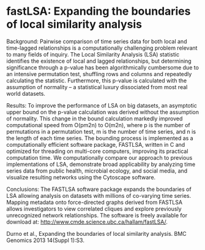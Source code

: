 fastLSA: Expanding the boundaries of local similarity analysis
=======

Background: Pairwise comparison of time series data for both local and time-lagged relationships is a computationally challenging problem relevant to many fields of inquiry. The Local Similarity Analysis (LSA) statistic identifies the existence of local and lagged relationships, but determining significance through a p-value has been algorithmically cumbersome due to an intensive permutation test, shuffling rows and columns and repeatedly calculating the statistic. Furthermore, this p-value is calculated with the assumption of normality – a statistical luxury dissociated from most real world datasets.

Results: To improve the performance of LSA on big datasets, an asymptotic upper bound on the p-value calculation was derived without the assumption of normality. This change in the bound calculation markedly improved computational speed from O(pm2n) to O(m2n), where p is the number of permutations in a permutation test, m is the number of time series, and n is the length of each time series. The bounding process is implemented as a computationally efficient software package, FASTLSA, written in C and optimized for threading on multi-core computers, improving its practical computation time. We computationally compare our approach to previous implementations of LSA, demonstrate broad applicability by analyzing time series data from public health, microbial ecology, and social media, and visualize resulting networks using the Cytoscape software.

Conclusions: The FASTLSA software package expands the boundaries of LSA allowing analysis on datasets with millions of co-varying time series. Mapping metadata onto force-directed graphs derived from FASTLSA allows investigators to view correlated cliques and explore previously unrecognized network relationships. The software is freely available for download at: http://www.cmde.science.ubc.ca/hallam/fastLSA/.

Durno et al., Expanding the boundaries of local similarity analysis. BMC Genomics 2013 14(Suppl 1):S3.
